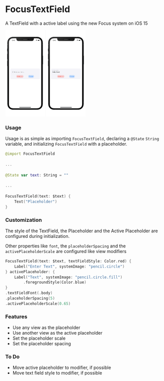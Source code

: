 # FocusTextField

A TextField with a active label using the new Focus system on iOS 15

<p float="left">
  <img src="./Screenshots/Screenshot0.png" alt="Lock Screen" width=25% height=25%>
  <img src="./Screenshots/Screenshot1.png" alt="Import Files" width=25% height=25%>
</p>

### Usage

Usage is as simple as importing `FocusTextField`, declaring a `@State` `String` variable, and initializing `FocusTextField` with a placeholder.

```swift
@import FocusTextField

...

@State var text: String = ""

...

FocusTextField(text: $text) {
	Text("Placeholder")
}
```

### Customization

The style of the TextField, the Placeholder and the Active Placeholder are configured during initialization.

Other properties like `font`, the `placeholderSpacing` and the `activePlaceholderScale` are configured like view modifiers

```swift
FocusTextField(text: $text, textFieldStyle: Color.red) {
	Label("Enter Text", systemImage: "pencil.circle")
} activePlaceholder: {
	Label("Text", systemImage: "pencil.circle.fill")
		.foregroundStyle(Color.blue)
}
.textFieldFont(.body)
.placeholderSpacing(5)
.activePlaceholderScale(0.65)
```

### Features

 * Use any view as the placeholder
 * Use another view as the active placeholder
 * Set the placeholder scale
 * Set the placeholder spacing

### To Do

 * Move active placeholder to modifier, if possible
 * Move text field style to modifier, if possible
